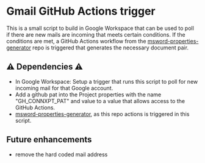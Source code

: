 # Gmail GitHub Actions trigger
This is a small script to build in Google Workspace that can be used to poll if there are new mails are incoming that meets certain conditions.
If the conditions are met, a GitHub Actions workflow from the [msword-properties-generator](https://github.com/johantre/msword-properties-generator) repo is triggered that generates the necessary document pair. 

## ⚠️ Dependencies ⚠️ 

- In Google Workspace: Setup a trigger that runs this script to poll for new incoming mail for that Google account.
- Add a github pat into the Project properties with the name "GH_CONNXPT_PAT" and value to a value that allows access to the GitHub Actions. 
- [msword-properties-generator](https://github.com/johantre/msword-properties-generator), as this repo actions is triggered in this script.

## Future enhancements

- remove the hard coded mail address

